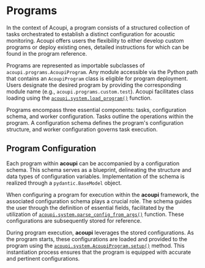 # Programs 

In the context of Acoupi, a program consists of a structured collection of tasks orchestrated to establish a distinct configuration for acoustic monitoring. Acoupi offers users the flexibility to either develop custom programs or deploy existing ones, detailed instructions for which can be found in the program reference.

Programs are represented as importable subclasses of `acoupi.programs.AcoupiProgram`. Any module accessible via the Python
path that contains an `AcoupiProgram` class is eligible for program deployment. Users designate the desired program by providing the corresponding module name (e.g., `acoupi.programs.custom.test`). Acoupi facilitates class loading using the [`acoupi.system.load_program()`](/src/acoupi/system/programs.py) function.

Programs encompass three essential components: tasks, configuration schema, and worker configuration. Tasks outline the operations within the program. A configuration schema defines the program's configuration structure, and worker configuration governs task execution.

## Program Configuration

Each program within **acoupi** can be accompanied by a configuration schema. This schema serves as a blueprint, delineating the structure and data types of configuration variables. Implementation of the schema is realized through a `pydantic.BaseModel` object.

When configuring a program for execution within the **acoupi** framework, the associated configuration schema plays a crucial role. The schema guides the user through the definition of essential fields, facilitated by the utilization of [`acoupi.system.parse_config_from_args()`](/src/acoupi/system/parsers.py) function. These configurations are subsequently stored for reference.

During program execution, **acoupi** leverages the stored configurations. As the program starts, these configurations are loaded and provided to the program using the [`acoupi.system.AcoupiProgram.setup()`](/src/acoupi/system/programs/base.py) method. This instantiation process ensures that the program is equipped with accurate and pertinent configurations.